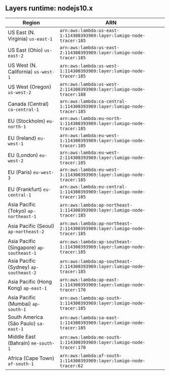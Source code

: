 Layers runtime: nodejs10.x
----
| Region | ARN |
| --- | --- |
|US East (N. Virginia)  `us-east-1`|`arn:aws:lambda:us-east-1:114300393969:layer:lumigo-node-tracer:185`|
|US East (Ohio)  `us-east-2`|`arn:aws:lambda:us-east-2:114300393969:layer:lumigo-node-tracer:185`|
|US West (N. California)  `us-west-1`|`arn:aws:lambda:us-west-1:114300393969:layer:lumigo-node-tracer:185`|
|US West (Oregon)  `us-west-2`|`arn:aws:lambda:us-west-2:114300393969:layer:lumigo-node-tracer:188`|
|Canada (Central)  `ca-central-1`|`arn:aws:lambda:ca-central-1:114300393969:layer:lumigo-node-tracer:185`|
|EU (Stockholm)  `eu-north-1`|`arn:aws:lambda:eu-north-1:114300393969:layer:lumigo-node-tracer:185`|
|EU (Ireland)  `eu-west-1`|`arn:aws:lambda:eu-west-1:114300393969:layer:lumigo-node-tracer:185`|
|EU (London)  `eu-west-2`|`arn:aws:lambda:eu-west-2:114300393969:layer:lumigo-node-tracer:185`|
|EU (Paris)  `eu-west-3`|`arn:aws:lambda:eu-west-3:114300393969:layer:lumigo-node-tracer:185`|
|EU (Frankfurt)  `eu-central-1`|`arn:aws:lambda:eu-central-1:114300393969:layer:lumigo-node-tracer:185`|
|Asia Pacific (Tokyo)  `ap-northeast-1`|`arn:aws:lambda:ap-northeast-1:114300393969:layer:lumigo-node-tracer:185`|
|Asia Pacific (Seoul)  `ap-northeast-2`|`arn:aws:lambda:ap-northeast-2:114300393969:layer:lumigo-node-tracer:185`|
|Asia Pacific (Singapore)  `ap-southeast-1`|`arn:aws:lambda:ap-southeast-1:114300393969:layer:lumigo-node-tracer:185`|
|Asia Pacific (Sydney)  `ap-southeast-2`|`arn:aws:lambda:ap-southeast-2:114300393969:layer:lumigo-node-tracer:185`|
|Asia Pacific (Hong Kong)  `ap-east-1`|`arn:aws:lambda:ap-east-1:114300393969:layer:lumigo-node-tracer:170`|
|Asia Pacific (Mumbai)  `ap-south-1`|`arn:aws:lambda:ap-south-1:114300393969:layer:lumigo-node-tracer:185`|
|South America (São Paulo)  `sa-east-1`|`arn:aws:lambda:sa-east-1:114300393969:layer:lumigo-node-tracer:185`|
|Middle East (Bahrain)  `me-south-1`|`arn:aws:lambda:me-south-1:114300393969:layer:lumigo-node-tracer:170`|
|Africa (Cape Town)  `af-south-1`|`arn:aws:lambda:af-south-1:114300393969:layer:lumigo-node-tracer:62`|
